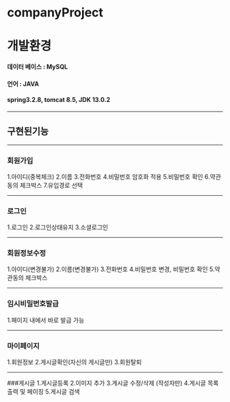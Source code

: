 # companyProject

# 개발환경
####  데이터 베이스 : MySQL
#### 언어 : JAVA
#### spring3.2.8, tomcat 8.5, JDK 13.0.2
***
## 구현된기능
***
### 회원가입
1.아이디(중복체크)
2.이름
3.전화번호
4.비밀번호 암호화 적용
5.비밀번호 확인
6.약관동의 체크박스
7.유입경로 선택
***
### 로그인
1.로그인
2.로그인상태유지
3.소셜로그인
***
### 회원정보수정
1.아이디(변경불가)
2.이름(변경불가)
3.전화번호
4.비밀번호 변경, 비밀번호 확인
5.약관동의 체크박스
***
### 임시비밀번호발급 
1.페이지 내에서 바로 발급 가능
***
### 마이페이지
1.회원정보
2.게시글확인(자신의 게시글만)
3.회원탈퇴
***
###게시글
1.게시글등록
2.이미지 추가
3.게시글 수정/삭제 (작성자만)
4.게시글 목록 출력 및 페이징
5.게시글 검색
